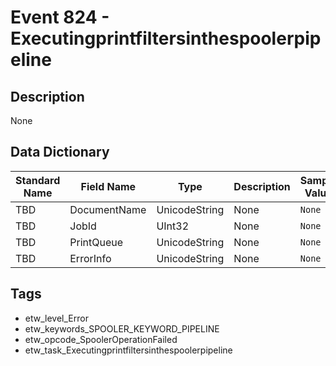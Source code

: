 # Event 824 - Executingprintfiltersinthespoolerpipeline

## Description
None

## Data Dictionary
|Standard Name|Field Name|Type|Description|Sample Value|
|---|---|---|---|---|
|TBD|DocumentName|UnicodeString|None|`None`|
|TBD|JobId|UInt32|None|`None`|
|TBD|PrintQueue|UnicodeString|None|`None`|
|TBD|ErrorInfo|UnicodeString|None|`None`|

## Tags
* etw_level_Error
* etw_keywords_SPOOLER_KEYWORD_PIPELINE
* etw_opcode_SpoolerOperationFailed
* etw_task_Executingprintfiltersinthespoolerpipeline